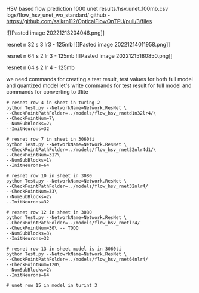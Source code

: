 HSV based flow prediction
1000
unet 
results/hsv_unet_100mb.csv
logs/flow_hsv_unet_wo_standard/
github - https://github.com/saikrn112/OpticalFlowOnTPU/pull/3/files

![[Pasted image 20221213204046.png]]





resnet n 32 s 3 lr3 - 125mb
![[Pasted image 20221214011958.png]]


resnet n 64 s 2 lr 3 - 125mb
![[Pasted image 20221215180850.png]]

resnet n 64 s 2 lr 4 - 125mb

we need commands for creating a test result, test values for both full model and quantized model
let's write commands for test result for full model
and commands for converting to tflite
```
# resnet row 4 in sheet in turing 2
python Test.py --NetworkName=Network.ResNet \
--CheckPointPathFolder=../models/flow_hsv_rnetd1n32lr4/\
--CheckPointNum=7\
--NumSubBlocks=2\
--InitNeurons=32

# resnet row 7 in sheet in 3060ti
python Test.py --NetworkName=Network.ResNet \
--CheckPointPathFolder=../models/flow_hsv_rnet32nlr4d1/\
--CheckPointNum=317\
--NumSubBlocks=1\
--InitNeurons=64

# resnet row 10 in sheet in 3080 
python Test.py --NetworkName=Network.ResNet \
--CheckPointPathFolder=../models/flow_hsv_rnet32nlr4/
--CheckPointNum=33\
--NumSubBlocks=2\
--InitNeurons=32

# resnet row 12 in sheet in 3080 
python Test.py --NetworkName=Network.ResNet \
--CheckPointPathFolder=../models/flow_hsv_rnetlr4/
--CheckPointNum=30\ -- TODO
--NumSubBlocks=3\
--InitNeurons=32

# resnet row 13 in sheet model is in 3060ti
python Test.py --NetowrkName=Network.ResNet \
--CheckPointPathFolder=../models/flow_hsv_rnet64nlr4/
--CheckPointNum=120\
--NumSubBlocks=2\
--InitNeurons=64
```



```
# unet row 15 in model in turint 3

```

